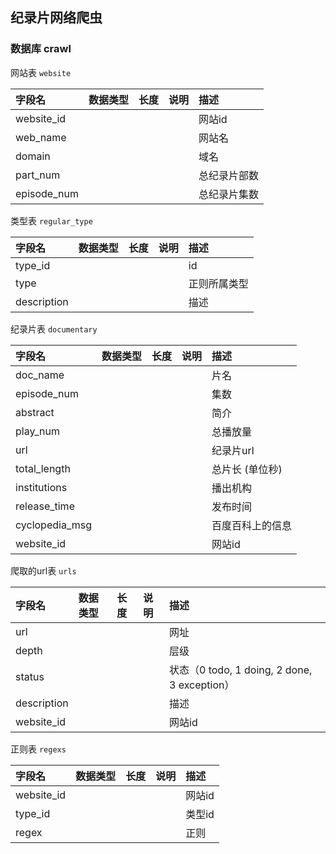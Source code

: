 纪录片网络爬虫
-------

### 数据库 crawl ###

网站表  `website`

| 字段名              | 数据类型| 长度 | 说明       | 描述 |
|:-------------------|:-------|:----|:----------|:----|
|website_id|||| 网站id |
|web_name| | | | 网站名|
|domain|||| 域名 |
|part_num||||总纪录片部数|
|episode_num||||总纪录片集数|

类型表 `regular_type`

| 字段名              | 数据类型| 长度 | 说明       | 描述 |
|:-------------------|:-------|:----|:----------|:----|
|type_id||||id|
|type||||正则所属类型|
|description||||描述|

纪录片表 `documentary`

| 字段名              | 数据类型| 长度 | 说明       | 描述 |
|:-------------------|:-------|:----|:----------|:----|
|doc_name||||片名|
|episode_num||||集数|
|abstract||||简介|
|play_num||||总播放量|
|url||||纪录片url|
|total_length||||总片长 (单位秒)|
|institutions||||播出机构|
|release_time||||发布时间|
|cyclopedia_msg||||百度百科上的信息|
|website_id||||网站id|

爬取的url表 `urls`

| 字段名              | 数据类型| 长度 | 说明       | 描述 |
|:-------------------|:-------|:----|:----------|:----|
|url||||网址|
|depth||||层级|
|status||||状态（0 todo, 1 doing, 2 done, 3 exception）|
|description||||描述|
|website_id||||网站id|

正则表 `regexs`

| 字段名              | 数据类型| 长度 | 说明       | 描述 |
|:-------------------|:-------|:----|:----------|:----|
|website_id||||网站id|
|type_id|||| 类型id|
|regex|||| 正则 |

